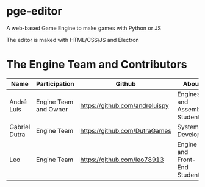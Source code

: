 # pge-editor
  A web-based Game Engine to make games with Python or JS 

 The editor is maked with HTML/CSS/JS and Electron

# The Engine Team and Contributors

| Name  | Participation | Github | About |
|-------|---------------|--------|-------|
| André Luís | Engine Team and Owner | https://github.com/andreluispy | Engines and Assembly Student |
| Gabriel Dutra | Engine Team | https://github.com/DutraGames | System's Developer |
| Leo | Engine Team | https://github.com/leo78913 | Engine and Front-End Student  |
